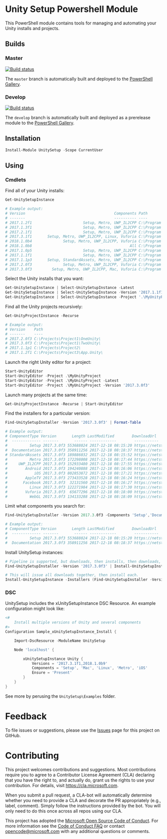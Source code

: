 # Unity Setup Powershell Module

This PowerShell module contains tools for managing and automating your Unity installs and projects.

## Builds

### Master
[![Build status](https://ci.appveyor.com/api/projects/status/m7ykg9s8gw23fn6h/branch/master?svg=true)](https://ci.appveyor.com/project/jwittner/unitysetup-powershell/branch/master)

The `master` branch is automatically built and deployed to the [PowerShell Gallery](https://www.powershellgallery.com/packages/UnitySetup).

### Develop
[![Build status](https://ci.appveyor.com/api/projects/status/m7ykg9s8gw23fn6h/branch/develop?svg=true)](https://ci.appveyor.com/project/jwittner/unitysetup-powershell/branch/develop)

The `develop` branch is automatically built and deployed as a prerelease module to the [PowerShell Gallery](https://www.powershellgallery.com/packages/UnitySetup).

## Installation

```powershell
Install-Module UnitySetup -Scope CurrentUser
```

## Using

### Cmdlets
Find all of your Unity installs:
```powershell
Get-UnitySetupInstance

# Example output:
# Version                                        Components Path
# -------                                        ---------- ----
# 2017.1.2f1                       Setup, Metro, UWP_IL2CPP C:\Program Files\Unity-2017.1.2f1\
# 2017.1.3f1                       Setup, Metro, UWP_IL2CPP C:\Program Files\Unity-2017.1.3f1\
# 2017.2.1f1                       Setup, Metro, UWP_IL2CPP C:\Program Files\Unity-2017.2.1f1\
# 2017.3.1f1       Setup, Metro, UWP_IL2CPP, Linux, Vuforia C:\Program Files\Unity-2017.3.1f1\
# 2018.1.0b4              Setup, Metro, UWP_IL2CPP, Vuforia C:\Program Files\Unity-2018.1.0b4\
# 2018.1.0b8                                            All C:\Program Files\Unity-2018.1.0b8\
# 2017.1.0p5                       Setup, Metro, UWP_IL2CPP C:\Program Files\Unity.2017.1.0p5\
# 2017.1.1f1                       Setup, Metro, UWP_IL2CPP C:\Program Files\Unity.2017.1.1f1\
# 2017.1.1p3       Setup, StandardAssets, Metro, UWP_IL2CPP C:\Program Files\Unity.2017.1.1p3\
# 2017.2.0f3              Setup, Metro, UWP_IL2CPP, Vuforia C:\Program Files\Unity.2017.2.0f3\
# 2017.3.0f3         Setup, Metro, UWP_IL2CPP, Mac, Vuforia C:\Program Files\Unity.2017.3.0f3\
```

Select the Unity installs that you want:
```powershell
Get-UnitySetupInstance | Select-UnitySetupInstance -Latest
Get-UnitySetupInstance | Select-UnitySetupInstance -Version '2017.1.1f1'
Get-UnitySetupInstance | Select-UnitySetupInstance -Project '.\MyUnityProject'
```

Find all the Unity projects recursively:
```powershell
Get-UnityProjectInstance -Recurse

# Example output:
# Version    Path
# -------    ----
# 2017.2.0f3 C:\Projects\Project1\OneUnity\                 
# 2017.3.0f3 C:\Projects\Project1\TwoUnity\                 
# 2017.1.1p1 C:\Projects\Project2\                          
# 2017.1.2f1 C:\Projects\Project3\App.Unity\                
```
Launch the right Unity editor for a project:
```powershell
Start-UnityEditor
Start-UnityEditor -Project .\MyUnityProject
Start-UnityEditor -Project .\MyUnityProject -Latest
Start-UnityEditor -Project .\MyUnityProject -Version '2017.3.0f3'
```
Launch many projects at the same time:
```powershell
Get-UnityProjectInstance -Recurse | Start-UnityEditor
```
Find the installers for a particular version:
```powershell
Find-UnitySetupInstaller -Version '2017.3.0f3' | Format-Table

# Example output:
# ComponentType Version       Length LastModified        DownloadUrl
#  ------------- -------       ------ ------------        -----------
#          Setup 2017.3.0f3 553688024 2017-12-18 08:15:20 https://netstorage.unity3d.com/unity/...
#  Documentation 2017.3.0f3 358911256 2017-12-18 08:18:37 https://netstorage.unity3d.com/unity/...
# StandardAssets 2017.3.0f3 189886032 2017-12-18 08:15:52 https://netstorage.unity3d.com/unity/...
#          Metro 2017.3.0f3 172298008 2017-12-18 08:17:44 https://netstorage.unity3d.com/unity/...
#     UWP_IL2CPP 2017.3.0f3 152933480 2017-12-18 08:17:55 https://netstorage.unity3d.com/unity/...
#        Android 2017.3.0f3 194240888 2017-12-18 08:16:06 https://netstorage.unity3d.com/unity/...
#            iOS 2017.3.0f3 802853872 2017-12-18 08:17:21 https://netstorage.unity3d.com/unity/...
#        AppleTV 2017.3.0f3 273433528 2017-12-18 08:16:24 https://netstorage.unity3d.com/unity/...
#       Facebook 2017.3.0f3  32131560 2017-12-18 08:16:27 https://netstorage.unity3d.com/unity/...
#          Linux 2017.3.0f3 122271984 2017-12-18 08:17:30 https://netstorage.unity3d.com/unity/...
#        Vuforia 2017.3.0f3  65677296 2017-12-18 08:18:00 https://netstorage.unity3d.com/unity/...
#          WebGL 2017.3.0f3 134133288 2017-12-18 08:18:09 https://netstorage.unity3d.com/unity/...
```

Limit what components you search for:
```powershell
Find-UnitySetupInstaller -Version 2017.3.0f3 -Components 'Setup','Documentation' | Format-Table

# Example output:
# ComponentType Version       Length LastModified        DownloadUrl
#  ------------- -------       ------ ------------        -----------
#          Setup 2017.3.0f3 553688024 2017-12-18 08:15:20 https://netstorage.unity3d.com/unity/...
#  Documentation 2017.3.0f3 358911256 2017-12-18 08:18:37 https://netstorage.unity3d.com/unity/...
```

Install UnitySetup instances:
```powershell
# Pipeline is supported, but downloads, then installs, then downloads, etc.
Find-UnitySetupInstaller -Version '2017.3.0f3' | Install-UnitySetupInstance

# This will issue all downloads together, then install each.
Install-UnitySetupInstance -Installers (Find-UnitySetupInstaller -Version '2017.3.0f3')
```

### DSC
UnitySetup includes the xUnitySetupInstance DSC Resource. An example configuration might look like:

```powershell
<#
    Install multiple versions of Unity and several components
#>
Configuration Sample_xUnitySetupInstance_Install {

    Import-DscResource -ModuleName UnitySetup

    Node 'localhost' {

        xUnitySetupInstance Unity {
            Versions = '2017.3.1f1,2018.1.0b9'
            Components = 'Setup', 'Mac', 'Linux', 'Metro', 'iOS'
            Ensure = 'Present'
        }
    }
}
```

See more by perusing the `UnitySetup\Examples` folder.

# Feedback
To file issues or suggestions, please use the [Issues](https://github.com/Microsoft/unitysetup.powershell/issues) page for this project on GitHub.


# Contributing

This project welcomes contributions and suggestions.  Most contributions require you to agree to a Contributor License Agreement (CLA) declaring that you have the right to, and actually do, grant us the rights to use your contribution. For details, visit https://cla.microsoft.com.

When you submit a pull request, a CLA-bot will automatically determine whether you need to provide a CLA and decorate the PR appropriately (e.g., label, comment). Simply follow the instructions provided by the bot. You will only need to do this once across all repos using our CLA.

This project has adopted the [Microsoft Open Source Code of Conduct](https://opensource.microsoft.com/codeofconduct/). For more information see the [Code of Conduct FAQ](https://opensource.microsoft.com/codeofconduct/faq/) or contact [opencode@microsoft.com](mailto:opencode@microsoft.com) with any additional questions or comments.